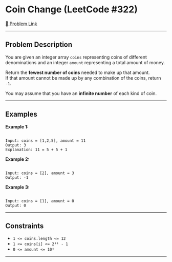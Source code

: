 
#  Coin Change (LeetCode #322)

[🔗 Problem Link](https://leetcode.com/problems/coin-change/)

---
##  Problem Description

You are given an integer array `coins` representing coins of different denominations and an integer `amount` representing a total amount of money.

Return the **fewest number of coins** needed to make up that amount.  
If that amount cannot be made up by any combination of the coins, return `-1`.

You may assume that you have an **infinite number** of each kind of coin.

---

##  Examples

**Example 1:**
```

Input: coins = [1,2,5], amount = 11
Output: 3
Explanation: 11 = 5 + 5 + 1

```

**Example 2:**
```

Input: coins = [2], amount = 3
Output: -1

```

**Example 3:**
```

Input: coins = [1], amount = 0
Output: 0

```

---

##  Constraints

- `1 <= coins.length <= 12`
- `1 <= coins[i] <= 2³¹ - 1`
- `0 <= amount <= 10⁴`

---
